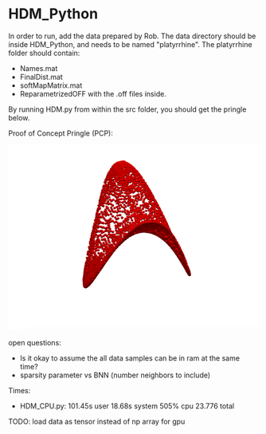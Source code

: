 # HDM_Python

In order to run, add the data prepared by Rob. The data directory should be inside HDM_Python, and needs to be named "platyrrhine".
The platyrrhine folder should contain:

- Names.mat
- FinalDist.mat
- softMapMatrix.mat
- ReparametrizedOFF with the .off files inside.

By running HDM.py from within the src folder, you should get the pringle below.

Proof of Concept Pringle (PCP):

![](pringle.png)

open questions:

- Is it okay to assume the all data samples can be in ram at the same time?
- sparsity parameter vs BNN (number neighbors to include)

Times:

- HDM_CPU.py: 101.45s user 18.68s system 505% cpu 23.776 total

TODO:
load data as tensor instead of np array for gpu
